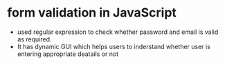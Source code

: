 # form validation in JavaScript
- used regular expression to check whether password and email  is valid as required.
- It has dynamic GUI which helps users to inderstand whether user is entering appropriate deatails or not



